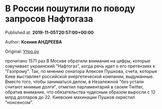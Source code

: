 
# В России пошутили по поводу запросов Нафтогаза

Published at: **2019-11-05T20:57:00+00:00**

Author: **Ксения АНДРЕЕВА**

Original: [Утро.ру](https://utro.ru/politics/2019/11/05/1423431.shtml)

прочитано 1571 раз
В Москве обратили внимание на цифры, которые озвучивает украинский "Нафтогаз", когда речь идет о его претензиях к "Газпрому". Так, по мнению сенатора Алексея Пушкова, счета, которые Киев выставляет российской энергетической компании, выдуманные.
Вместо того, чтобы заниматься делом, в Незалежной "без устали считают мнимые долги", отметил парламентарий в своем Twitter, обратив внимание, что обязательства чудесным образом выросли с 12 млрд долларов до 22. Киевские махинации Пушков окрестил "нонсенсом".
